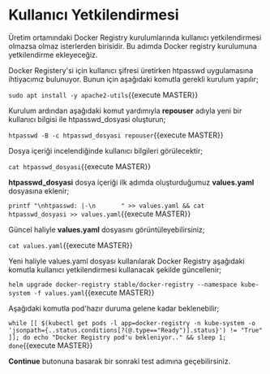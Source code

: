# Kullanıcı Yetkilendirmesi

Üretim ortamındaki Docker Registry kurulumlarında kullanıcı yetkilendirmesi olmazsa olmaz isterlerden birisidir. Bu adımda Docker registry kurulumuna yetkilendirme ekleyeceğiz.

Docker Registery'si için kullanıcı şifresi üretirken htpasswd uygulamasına ihtiyacımız bulunuyor. Bunun için aşağıdaki komutla gerekli kurulum yapılır;

`sudo apt install -y apache2-utils`{{execute MASTER}}

Kurulum ardından aşağıdaki komut yardımıyla **repouser** adıyla yeni bir kullanıcı bilgisi ile htpasswd_dosyasi oluşturun;

`htpasswd -B -c htpasswd_dosyasi repouser`{{execute MASTER}}

Dosya içeriği incelendiğinde kullanıcı bilgileri görülecektir;

`cat htpasswd_dosyasi`{{execute MASTER}}

**htpasswd_dosyasi** dosya içeriği ilk adımda oluşturduğumuz **values.yaml** dosyasına eklenir;

`printf "\nhtpasswd: |-\n       " >> values.yaml && cat htpasswd_dosyasi >> values.yaml`{{execute MASTER}}

Güncel haliyle **values.yaml** dosyasını görüntüleyebilirsiniz;

`cat values.yaml`{{execute MASTER}}

Yeni haliyle values.yaml dosyası kullanılarak Docker Registry aşağıdaki komutla kullanıcı yetkilendirmesi kullanacak şekilde güncellenir;

`helm upgrade docker-registry stable/docker-registry --namespace kube-system -f values.yaml`{{execute MASTER}}

Aşağıdaki komutla pod'hazır duruma gelene kadar beklenebilir;

`while [[ $(kubectl get pods -l app=docker-registry -n kube-system -o 'jsonpath={..status.conditions[?(@.type=="Ready")].status}') != "True" ]]; do echo "Docker Registry pod'u bekleniyor.." && sleep 1; done`{{execute MASTER}}

**Continue** butonuna basarak bir sonraki test adımına geçebilirsiniz.

